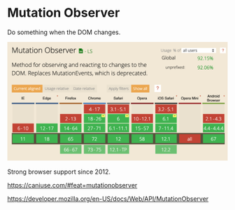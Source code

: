 # Mutation Observer

Do something when the DOM changes.

![Table showing browser support for Mutation Observer feature](02-11.png)

Strong browser support since 2012.

https://caniuse.com/#feat=mutationobserver

https://developer.mozilla.org/en-US/docs/Web/API/MutationObserver